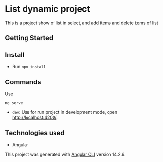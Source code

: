 # List dynamic project

This is a project show of list in select, and add items and delete items of list

## Getting Started

## Install

- Run `npm install`

## Commands

Use
```bash
ng serve
```
- `dev`: Use for run project in development mode, open [http://localhost:4200/](http://localhost:4200/).

## Technologies used

- Angular


This project was generated with [Angular CLI](https://github.com/angular/angular-cli) version 14.2.6.
